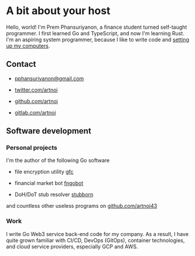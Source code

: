 # A bit about your host
Hello, world! I'm Prem Phansuriyanon, a finance student turned self-taught programmer. I first learned Go and TypeScript, and now I'm learning Rust. I'm an aspiring system programmer, because I like to write code and [setting up my computers](os.html).

## Contact

- [pphansuriyanon@gmail.com](mailto:pphansuriyanon@gmail.com)

- [twitter.com/artnoi](https://twitter.com/artnoi)

- [github.com/artnoi](https://github.com/artnoi43)

- [gitlab.com/artnoi](https://gitlab.com/artnoi)

## Software development
### Personal projects
I'm the author of the following Go software

- file encryption utility [gfc](https://github.com/artnoi43/gfc)

- financial market bot [fngobot](https://github.com/artnoi43/fngobot)

- DoH/DoT stub resolver [stubborn](https://github.com/artnoi43/stubborn)

and countless other useless programs on [github.com/artnoi43](https://github.com/artnoi43)

### Work
I write Go Web3 service back-end code for my company. As a result, I have quite grown familiar with CI/CD, DevOps (GitOps), container technologies, and cloud service providers, especially GCP and AWS.
